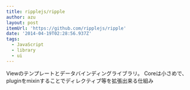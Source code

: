 ```yaml
---
title: ripplejs/ripple
author: azu
layout: post
itemUrl: 'https://github.com/ripplejs/ripple'
date: '2014-04-19T02:28:56.937Z'
tags:
  - JavaScript
  - library
  - ui
---
```

Viewのテンプレートとデータバインディングライブラリ。
Coreは小さめで、pluginをmixinすることでディレクティブ等を拡張出来る仕組み
